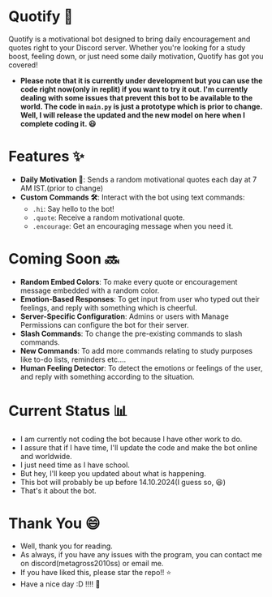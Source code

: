 # Quotify 📝
Quotify is a motivational bot designed to bring daily encouragement and quotes right to your Discord server. Whether you're looking for a study boost, feeling down, or just need some daily motivation, Quotify has got you covered!
 - **Please note that it is currently under development but you can use the code right now(only in replit) if you want to try it out. I'm currently dealing with some issues that prevent this bot to be available to the world. The code in `main.py` is just a prototype which is prior to change. Well, I will release the updated and the new model on here when I complete coding it. 😃**

# Features ✨
- **Daily Motivation 🎯**: Sends a random motivational quotes each day at 7 AM IST.(prior to change)
- **Custom Commands 🛠️**: Interact with the bot using text commands:
  - `.hi`: Say hello to the bot!
  - `.quote`: Receive a random motivational quote.
  - `.encourage`: Get an encouraging message when you need it.

# Coming Soon 🔜
- **Random Embed Colors**: To make every quote or encouragement message  embedded with a random color.
- **Emotion-Based Responses**: To get input from user who typed out their feelings, and reply with something which is cheerful.
- **Server-Specific Configuration**: Admins or users with Manage Permissions can configure the bot for their server.
- **Slash Commands**: To change the pre-existing commands to slash commands.
- **New Commands**: To add more commands relating to study purposes like to-do lists, reminders etc....
- **Human Feeling Detector**: To detect the emotions or feelings of the user, and reply with something according to the situation.


# Current Status 📊
- I am currently not coding the bot because I have other work to do.
- I assure that if I have time, I'll update the code and make the bot online and worldwide.
- I just need time as I have school.
- But hey, I'll keep you updated about what is happening.
- This bot will probably be up before 14.10.2024(I guess so, 😆)
- That's it about the bot.


# Thank You 😄
- Well, thank you for reading.
- As always, if you have any issues with the program, you can contact me on discord(metagross2010ss) or email me.
- If you have liked this, please star the repo!! ⭐
- Have a nice day :D !!!! 👋

